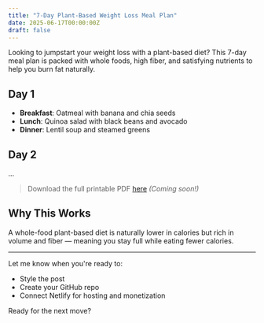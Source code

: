 ```yaml
---
title: "7-Day Plant-Based Weight Loss Meal Plan"
date: 2025-06-17T00:00:00Z
draft: false
---
```


Looking to jumpstart your weight loss with a plant-based diet? This 7-day meal plan is packed with whole foods, high fiber, and satisfying nutrients to help you burn fat naturally.

## Day 1
- **Breakfast**: Oatmeal with banana and chia seeds
- **Lunch**: Quinoa salad with black beans and avocado
- **Dinner**: Lentil soup and steamed greens

## Day 2
...

> Download the full printable PDF [here](#) *(Coming soon!)*

## Why This Works

A whole-food plant-based diet is naturally lower in calories but rich in volume and fiber — meaning you stay full while eating fewer calories.

---

Let me know when you're ready to:
- Style the post
- Create your GitHub repo
- Connect Netlify for hosting and monetization

Ready for the next move?
